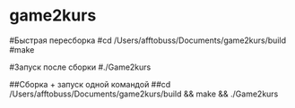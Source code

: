 # game2kurs

#Быстрая пересборка
#cd /Users/afftobuss/Documents/game2kurs/build 
#make

#Запуск после сборки
#./Game2kurs


##Сборка + запуск одной командой
##cd /Users/afftobuss/Documents/game2kurs/build && make && ./Game2kurs


